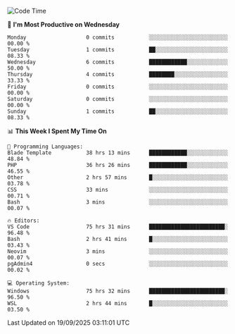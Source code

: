 <!--START_SECTION:waka-->
![Code Time](http://img.shields.io/badge/Code%20Time-5%2C904%20hrs%2032%20mins-blue)

📅 **I'm Most Productive on Wednesday** 

```text
Monday                   0 commits           ░░░░░░░░░░░░░░░░░░░░░░░░░   00.00 % 
Tuesday                  1 commits           ██░░░░░░░░░░░░░░░░░░░░░░░   08.33 % 
Wednesday                6 commits           ████████████░░░░░░░░░░░░░   50.00 % 
Thursday                 4 commits           ████████░░░░░░░░░░░░░░░░░   33.33 % 
Friday                   0 commits           ░░░░░░░░░░░░░░░░░░░░░░░░░   00.00 % 
Saturday                 0 commits           ░░░░░░░░░░░░░░░░░░░░░░░░░   00.00 % 
Sunday                   1 commits           ██░░░░░░░░░░░░░░░░░░░░░░░   08.33 % 
```


📊 **This Week I Spent My Time On** 

```text
💬 Programming Languages: 
Blade Template           38 hrs 13 mins      ████████████░░░░░░░░░░░░░   48.84 % 
PHP                      36 hrs 26 mins      ████████████░░░░░░░░░░░░░   46.55 % 
Other                    2 hrs 57 mins       █░░░░░░░░░░░░░░░░░░░░░░░░   03.78 % 
CSS                      33 mins             ░░░░░░░░░░░░░░░░░░░░░░░░░   00.71 % 
Bash                     3 mins              ░░░░░░░░░░░░░░░░░░░░░░░░░   00.07 % 

🔥 Editors: 
VS Code                  75 hrs 31 mins      ████████████████████████░   96.48 % 
Bash                     2 hrs 41 mins       █░░░░░░░░░░░░░░░░░░░░░░░░   03.43 % 
Neovim                   3 mins              ░░░░░░░░░░░░░░░░░░░░░░░░░   00.07 % 
pgAdmin4                 0 secs              ░░░░░░░░░░░░░░░░░░░░░░░░░   00.02 % 

💻 Operating System: 
Windows                  75 hrs 32 mins      ████████████████████████░   96.50 % 
WSL                      2 hrs 44 mins       █░░░░░░░░░░░░░░░░░░░░░░░░   03.50 % 
```


 Last Updated on 19/09/2025 03:11:01 UTC
<!--END_SECTION:waka-->
